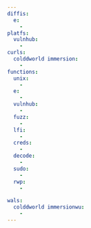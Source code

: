 ```yaml
---
diffis:
  e:
    -
platfs:
  vulnhub:
    -
curls:
  colddworld immersion:
    -
functions:
  unix:
    -
  e:
    -
  vulnhub:
    -
  fuzz:
    -
  lfi:
    -
  creds:
    -
  decode:
    -
  sudo:
    -
  rwp:
    -

wals:
  colddworld immersionwu:
    -
---
```

